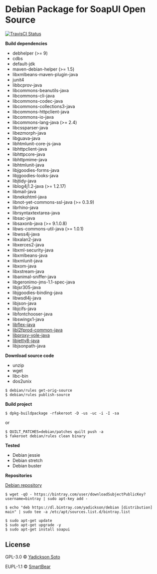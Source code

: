 # Debian Package for SoapUI Open Source

[![TravisCI Status][travis-image]][travis-url]

**Build dependencies**

- debhelper (>= 9)
- cdbs
- default-jdk
- maven-debian-helper (>= 1.5)
- libxmlbeans-maven-plugin-java
- junit4
- libbcprov-java
- libcommons-beanutils-java
- libcommons-cli-java
- libcommons-codec-java
- libcommons-collections3-java
- libcommons-httpclient-java
- libcommons-io-java
- libcommons-lang-java (>= 2.4)
- libcssparser-java
- libezmorph-java
- libguava-java
- libhtmlunit-core-js-java
- libhttpclient-java
- libhttpcore-java
- libhttpmime-java
- libhtmlunit-java
- libjgoodies-forms-java
- libjgoodies-looks-java
- libjtidy-java
- liblog4j1.2-java (>= 1.2.17)
- libmail-java
- libnekohtml-java
- libnot-yet-commons-ssl-java (>= 0.3.9)
- librhino-java
- librsyntaxtextarea-java
- libsac-java
- libsaxonb-java (>= 9.1.0.8)
- libws-commons-util-java (>= 1.0.1)
- libwss4j-java
- libxalan2-java
- libxerces2-java
- libxml-security-java
- libxmlbeans-java
- libxmlunit-java
- libxom-java
- libxstream-java
- libanimal-sniffer-java
- libgeronimo-jms-1.1-spec-java
- libjsr305-java
- libjgoodies-binding-java
- libwsdl4j-java
- libjson-java
- libjcifs-java
- libfontchooser-java
- libswingx1-java
- [libflex-java](https://github.com/yadickson/flex-debs)
- [libl2fprod-common-java](https://github.com/yadickson/l2fprod-common-debs)
- [libproxy-vole-java](https://github.com/yadickson/proxy-vole-debs)
- [libjetty8-java](https://github.com/yadickson/jetty8-debs)
- libjsonpath-java

**Download source code**

- unzip
- wget
- libc-bin
- dos2unix 

```
$ debian/rules get-orig-source
$ debian/rules publish-source
```

**Build project**

```
$ dpkg-buildpackage -rfakeroot -D -us -uc -i -I -sa
```
or
```
$ QUILT_PATCHES=debian/patches quilt push -a
$ fakeroot debian/rules clean binary
```

**Tested**

- Debian jessie
- Debian stretch
- Debian buster

**Repositories**

[Debian repository](https://bintray.com/yadickson/debian)

```
$ wget -qO - https://bintray.com/user/downloadSubjectPublicKey?username=bintray | sudo apt-key add -
```
```
$ echo "deb https://dl.bintray.com/yadickson/debian [distribution] main" | sudo tee -a /etc/apt/sources.list.d/bintray.list
```
```
$ sudo apt-get update
$ sudo apt-get upgrade -y
$ sudo apt-get install soapui
```

## License

GPL-3.0 © [Yadickson Soto](https://github.com/yadickson)

EUPL-1.1 © [SmartBear](https://github.com/SmartBear/soapui)

[travis-image]: https://api.travis-ci.org/yadickson/soapui-debs.svg?branch=buster
[travis-url]: https://travis-ci.org/yadickson/soapui-debs


